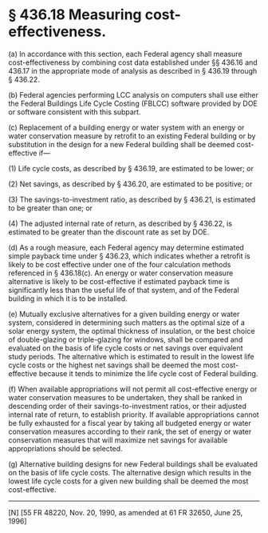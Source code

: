 # § 436.18   Measuring cost-effectiveness.

(a) In accordance with this section, each Federal agency shall measure cost-effectiveness by combining cost data established under §§ 436.16 and 436.17 in the appropriate mode of analysis as described in § 436.19 through § 436.22.


(b) Federal agencies performing LCC analysis on computers shall use either the Federal Buildings Life Cycle Costing (FBLCC) software provided by DOE or software consistent with this subpart.


(c) Replacement of a building energy or water system with an energy or water conservation measure by retrofit to an existing Federal building or by substitution in the design for a new Federal building shall be deemed cost-effective if— 


(1) Life cycle costs, as described by § 436.19, are estimated to be lower; or


(2) Net savings, as described by § 436.20, are estimated to be positive; or 


(3) The savings-to-investment ratio, as described by § 436.21, is estimated to be greater than one; or


(4) The adjusted internal rate of return, as described by § 436.22, is estimated to be greater than the discount rate as set by DOE.


(d) As a rough measure, each Federal agency may determine estimated simple payback time under § 436.23, which indicates whether a retrofit is likely to be cost effective under one of the four calculation methods referenced in § 436.18(c). An energy or water conservation measure alternative is likely to be cost-effective if estimated payback time is significantly less than the useful life of that system, and of the Federal building in which it is to be installed. 


(e) Mutually exclusive alternatives for a given building energy or water system, considered in determining such matters as the optimal size of a solar energy system, the optimal thickness of insulation, or the best choice of double-glazing or triple-glazing for windows, shall be compared and evaluated on the basis of life cycle costs or net savings over equivalent study periods. The alternative which is estimated to result in the lowest life cycle costs or the highest net savings shall be deemed the most cost-effective because it tends to minimize the life cycle cost of Federal building.


(f) When available appropriations will not permit all cost-effective energy or water conservation measures to be undertaken, they shall be ranked in descending order of their savings-to-investment ratios, or their adjusted internal rate of return, to establish priority. If available appropriations cannot be fully exhausted for a fiscal year by taking all budgeted energy or water conservation measures according to their rank, the set of energy or water conservation measures that will maximize net savings for available appropriations should be selected. 


(g) Alternative building designs for new Federal buildings shall be evaluated on the basis of life cycle costs. The alternative design which results in the lowest life cycle costs for a given new building shall be deemed the most cost-effective.



---

[N] [55 FR 48220, Nov. 20, 1990, as amended at 61 FR 32650, June 25, 1996]




